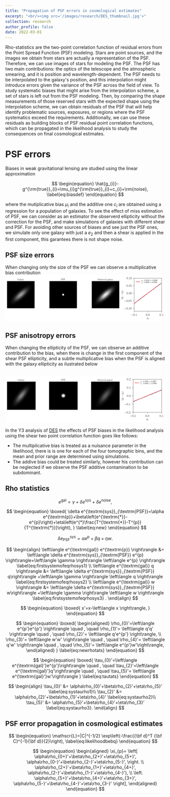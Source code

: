 ```yaml
---
title: "Propagation of PSF errors in cosmological estimates"
excerpt: "<br/><img src='/images/research/DES_thumbnail.jpg'>"
collection: research
author_profile: false
date: 2022-03-01
---
```


Rho-statistics are the two-point correlation function of residual errors from the Point Spread Function (PSF) modeling. Stars are point sources, and the images we obtain from stars are actually a representation of the PSF. Therefore, we can use images of stars for modeling the PSF. The PSF has two main contributions: the optics of the telescope and the atmospheric smearing, and it is position and wavelength-dependent. The PSF needs to be interpolated to the galaxy's position, and this interpolation might introduce errors given the variance of the PSF across the field of view. To study systematic biases that might arise from the interpolation scheme, a set of stars is left out from the PSF modeling. Then, by comparing the shape measurements of those reserved stars with the expected shape using the interpolation scheme, we can obtain residuals of the PSF that will help identify problematic sources, exposures, or regions where the PSF systematics exceed the requirements. Additionally, we can use these residuals as building blocks of PSF residual point correlation functions, which can be propagated in the likelihood analysis to study the consequences on final cosmological estimates.

# PSF errors

Biases in weak gravitational lensing are studied using the linear approximation

$$
\begin{equation}
  \hat{g_{i}}-g^{\rm{true}}_{i}=\mu_{i}g^{\rm{true}}_{i}+c_{i}+\rm{noise},
  \label{eq:biasdef}
\end{equation}
$$

where the mutiplicative bias $\mu_{i}$ and the additive one $c_{i}$ are obtained using a regression for a population of galaxies. To see the effect of miss estimation of PSF, we can consider as an estimator the observerd ellipticity without the correction for the PSF, and make simulations of galaxies with different shear and PSF. For avoiding other sources of biases and see just the PSF ones, we simulate only one galaxy with just a $e_{2}$ and then a shear is applied in the first component, this garantees there is not shape noise.

## PSF size errors
When changing only the size of the PSF we can observe a multiplicative bias contribution
<br/><img src='/images/research/rhostats/psf_size.gif' width="800">

## PSF anisotropy errors
When changing the ellipticity of the PSF, we can observe an additive contribution to the bias, when there is change in the first component of the shear PSF ellipticity, and a subtle multiplicative bias when the PSF is aligned with the galaxy ellipticity as ilustrated below

<br/><img src='/images/research/rhostats/psf_anisotropy.gif' width="800">

In the Y3 analysis of [DES](https://www.darkenergysurvey.org/)  the effects of PSF biases in the likelihood analysis using the shear two point correlation function goes like follows:

* The multiplicative bias is treated as a nuisance parameter in the likelihood, there is is one for each of the four tomographic bins, and the mean and prior range are determined using simulations.
* The addive bias could be treated similarly, however his contribution can be neglected if we observe the PSF additive contamination to be subdominant.

## Rho statistics

$$
\begin{equation}
e^{\textrm{gal}}=\gamma+\delta e^{\textrm{sys}}+\delta e^{\textrm{noise}},
\label{eq:observed}
\end{equation}
$$

$$
\begin{equation}
\boxed{
\delta e^{\textrm{sys}}_{\textrm{PSF}}=\alpha e^{\textrm{p}}+\beta\left(e^{\textrm{*}}-e^{p}\right)+\eta\left(e^{*}\frac{T^{\textrm{*}}-T^{p}}{T^{\textrm{*}}}\right),
}
\label{eq:new}
\end{equation}
$$

$$
\begin{equation}
\delta e^{\textrm{sys}}_{\textrm{PSF}}=\alpha e^{\textrm{p}}+\beta q+\eta w.
\label{eq:simple}
\end{equation}
$$

$$
\begin{align}
\left\langle e^{\textrm{gal}} e^{\textrm{p}} \right\rangle &=  \left\langle \delta e^{\textrm{sys}}_{\textrm{PSF}} e^{p} \right\rangle+\left\langle \gamma \right\rangle \left\langle e^{p} \right\rangle \label{eq:firstsystemofeqrhosys1}  \\
\left\langle e^{\textrm{gal}} q \right\rangle  &= \left\langle \delta e^{\textrm{sys}}_{\textrm{PSF}} q\right\rangle +\left\langle \gamma \right\rangle \left\langle q \right\rangle \label{eq:firstsystemofeqrhosys2} \\ 
\left\langle e^{\textrm{gal}} w \right\rangle &= \left\langle \delta e^{\textrm{sys}}_{\textrm{PSF}} w\right\rangle +\left\langle \gamma \right\rangle \left\langle w \right\rangle \label{eq:firstsystemofeqrhosys3} .
\end{align}
$$

$$
\begin{equation}
\boxed{
    x'=x-\left\langle x \right\rangle,
    }
\end{equation}
$$

$$
\begin{equation}
\boxed{
\begin{aligned}
    \rho_{0}'=\left\langle e^{p'}e^{p'} \right\rangle \quad , \quad \rho_{1}'= \left\langle q'q' \right\rangle \quad , \quad   \rho_{2}'= \left\langle q'e^{p'} \right\rangle, \\
    \rho_{3}'= \left\langle w'w' \right\rangle \quad , \quad  \rho_{4}'= \left\langle q'w' \right\rangle \quad , \quad  \rho_{5}'= \left\langle e^{p'}w'\right\rangle,  
\end{aligned}
}
\label{eq:newrhotats}
\end{equation}
$$

$$
\begin{equation}
\boxed{
    \tau_{0}'=\left\langle e^{\textrm{gal}'}e^{p'}\right\rangle \quad , \quad \tau_{2}'=\left\langle e^{\textrm{gal}'}q'\right\rangle \quad , \quad \tau_{5}'= \left\langle e^{\textrm{gal}'}w'\right\rangle 
}
\label{eq:tautats}
\end{equation}
$$

$$
\begin{align}
\tau_{0}'  &=  \alpha\rho_{0}'+\beta\rho_{2}'+\eta\rho_{5}' \label{eq:systaurho1}\\
\tau_{2}'  &= \alpha\rho_{2}'+\beta\rho_{1}'+\eta\rho_{4}' \label{eq:systaurho2}\\
\tau_{5}'  &=  \alpha\rho_{5}'+\beta\rho_{4}'+\eta\rho_{3}' \label{eq:systaurho3}.
\end{align}
$$

## PSF error propagation in cosmological estimates
$$
\begin{equation}
\mathscr{L}=|C|^{-1/2} \exp\left(-\frac{{\bf d}^T {\bf C}^{-1}{\bf d}}{2}\right),
\label{eq:likelihoodbebq}
\end{equation}
$$

$$
\begin{equation}
\begin{aligned}
    \xi_{p}= \left[ \alpha\rho_{0+}'+\beta\rho_{2+}'+\eta\rho_{5+}', \alpha\rho_{0-}'+\beta\rho_{2-}'+\eta\rho_{5-}', \right.
    \\
    \alpha\rho_{2+}'+\beta\rho_{1+}'+\eta\rho_{4+}', \alpha\rho_{2-}'+\beta\rho_{1-}'+\eta\rho_{4-}'), 
    \\
    \left. \alpha\rho_{5+}'+\beta\rho_{4+}'+\eta\rho_{3+}', \alpha\rho_{5-}'+\beta\rho_{4-}'+\eta\rho_{3-}' \right],
\end{aligned}
\end{equation}
$$

